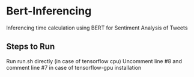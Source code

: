 # Bert-Inferencing
Inferencing time calculation using BERT for Sentiment Analysis of Tweets
## Steps to Run
Run run.sh directly (in case of tensorflow cpu)
Uncomment line #8 and comment line #7 in case of tensorflow-gpu installation
